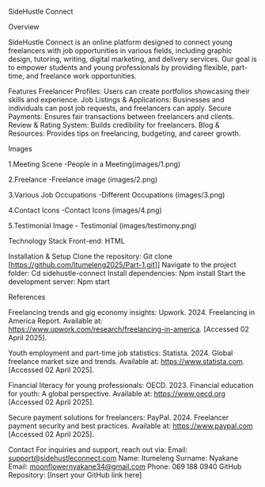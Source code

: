 SideHustle Connect 

Overview 

SideHustle Connect is an online platform designed to connect young freelancers with job opportunities in various fields, including graphic design, tutoring, writing, digital marketing, and delivery services. Our goal is to empower students and young professionals by providing flexible, part-time, and freelance work opportunities. 

Features 
Freelancer Profiles: Users can create portfolios showcasing their skills and experience. 
Job Listings & Applications: Businesses and individuals can post job requests, and freelancers can apply. 
Secure Payments: Ensures fair transactions between freelancers and clients. 
Review & Rating System: Builds credibility for freelancers. 
Blog & Resources: Provides tips on freelancing, budgeting, and career growth. 

Images 

1.Meeting Scene -People in a Meeting(images/1.png) 

2.Freelance -Freelance image (images/2.png) 

3.Various Job Occupations -Different Occupations (images/3.png) 

4.Contact Icons -Contact Icons (images/4.png) 

5.Testimonial Image - Testimonial (images/testimony.png) 

Technology Stack 
Front-end: HTML

Installation & Setup 
Clone the repository: 
Git clone [https://github.com/Itumeleng2025/Part-1.git]] 
Navigate to the project folder: 
Cd sidehustle-connect 
Install dependencies: 
Npm install 
Start the development server: 
Npm start 


References 

Freelancing trends and gig economy insights: Upwork. 2024. Freelancing in America Report. Available at: https://www.upwork.com/research/freelancing-in-america. [Accessed 02 April 2025]. 

Youth employment and part-time job statistics: Statista. 2024. Global freelance market size and trends. Available at: https://www.statista.com. [Accessed 02 April 2025]. 

Financial literacy for young professionals: OECD. 2023. Financial education for youth: A global perspective. Available at: https://www.oecd.org [Accessed 02 April 2025]. 

Secure payment solutions for freelancers: PayPal. 2024. Freelancer payment security and best practices. Available at: https://www.paypal.com [Accessed 02 April 2025]. 

 

 
Contact 
For inquiries and support, reach out via: 
Email: support@sidehustleconnect.com 
Name: Itumeleng
Surname: Nyakane
Email: moonflowernyakane34@gmail.com
Phone: 069 188 0940 
GitHub Repository: [Insert your GitHub link here] 

 
 
